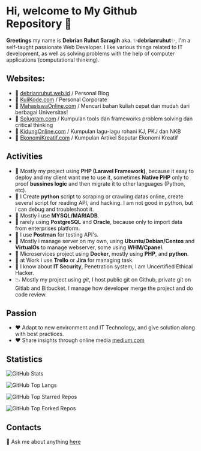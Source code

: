 # Hi, welcome to My Github Repository 👋
**Greetings** my name is **Debrian Ruhut Saragih** aka. ✨**debrianruhut**✨, I'm a self-taught passionate Web Developer. I like various things related to IT development, as well as solving problems with the help of computer applications (computational thinking).

## Websites:
- 🤖 [debrianruhut.web.id](https://debrianruhut.web.id) / Personal Blog
- 🤖 [KuliKode.com](https://kulikode.com) / Personal Corporate
- 🤖 [MahasiswaOnline.com](https://mahasiswaonline.com) / Mencari bahan kuliah cepat dan mudah dari berbagai Universitas!
- 🤖 [Solugram.com](https://solugram.com) / Kumpulan tools dan frameworks problem solving dan critical thinking
- 🤖 [KidungOnline.com](https://kidungonline.com) / Kumpulan lagu-lagu rohani KJ, PKJ dan NKB
- 🤖 [EkonomiKreatif.com](https://ekonomikreatif.com) / Kumpulan Artikel Seputar Ekonomi Kreatif


## Activities
- 🐘 Mostly my project using **PHP (Laravel Framework)**, because it easy to deploy and my client want me to use it, sometimes **Native PHP** only to proof **bussines logic** and then migrate it to other languages (Python, etc).
- 🐍 I Create **python** script to scraping or crawling datas online, create several script for reading API, and hacking. I am not good in python, but i can debug and troubleshoot it.
- 🥞 Mostly i use **MYSQL/MARIADB**.
- 🥞 rarely using **PostgreSQL** and **Oracle**, because only to import data from enterprises platform.
- 🥞 I use **Postman** for testing API's.
- 🐧 Mostly i manage server on my own, using **Ubuntu/Debian/Centos** and **VirtualOs** to manage webserver, some using **WHM/Cpanel**.
- 📶 Microservices project using **Docker**, mostly using **PHP**, and **python**.
- 📒 at Work i use **Trello** or **Jira** for managing task.
- 🔐 I know about **IT Security**, Penetration system, I am Uncertified Ethical Hacker.
- 📉 Mostly my project using *git*, I host public git on Github, private git on Gitlab and Bitbucket. I manage how developer merge the project and do code review.

## Passion
- ❤️ Adapt to new environment and IT Technology, and give solution along with best practices.
- ❤️ Share insights through online media [medium.com](https://medium.com/@debrianruhut)

## Statistics

![GitHub Stats](https://github-readme-stats-yohanesgultom.vercel.app/api?username=debrianruhut&show_icons=true&theme=tokyonight)

![GitHub Top Langs](https://github-readme-stats-yohanesgultom.vercel.app/api/top-langs/?username=debrianruhut&layout=compact&theme=tokyonight&langs_count=10&hide=html,css,tex)

![GitHub Top Starred Repos](https://github-readme-stats-yohanesgultom.vercel.app/api/top-star-repos?username=debrianruhut&repo_count=7&theme=tokyonight)

![GitHub Top Forked Repos](https://github-readme-stats-yohanesgultom.vercel.app/api/top-fork-repos?username=debrianruhut&repo_count=7&theme=tokyonight)

## Contacts
💬 Ask me about anything [here](https://github.com/debrianruhut/debrianruhut/issues)
